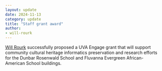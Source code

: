 ```yaml
---
layout: update
date: 2024-11-13
category: update
title: "Staff grant award"
author:
- will-rourk
---
```


[Will Rourk](/people/will-rourk) successfully proposed a UVA Engage grant that will support community cultural heritage informatics preservation and research efforts for the Dunbar Rosenwald School and Fluvanna Evergreen African-American School buildings.